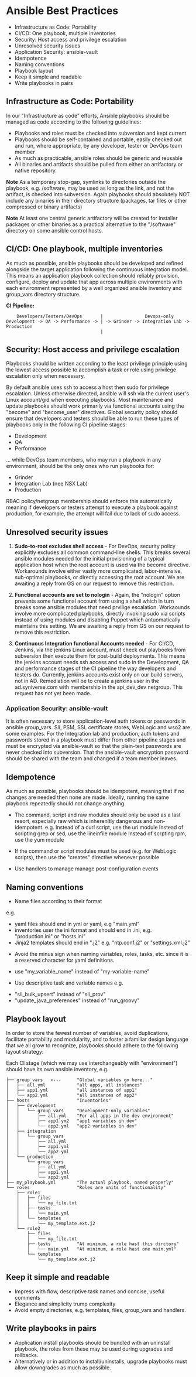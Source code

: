 # Ansible Best Practices #

* Infrastructure as Code: Portability
* CI/CD: One playbook, multiple inventories
* Security: Host access and privilege escalation
* Unresolved security issues
* Application Security: ansible-vault
* Idempotence
* Naming conventions
* Playbook layout
* Keep it simple and readable
* Write playbooks in pairs


## Infrastructure as Code: Portability ##

In our "Infrastructure as code" efforts, Ansible playbooks should be managed as
code according to the following guidelines:

* Playbooks and roles must be checked into subversion and kept current
* Playbooks should be self-contained and portable, easily checked out and run,
  where appropriate, by any developer, tester or DevOps team member
* As much as practicable, ansible roles should be generic and reusable
* All binaries and artifacts should be pulled from either an artifactory or
  native repository.

**Note** As a temporary stop-gap, symlinks to directories outside the playbook,
e.g. /software, may be used as long as the link, and not the artifact, is
checked into subversion. Again playbooks should absolutely NOT include any
binaries in their directory structure (packages, tar files or other compressed
or binary artifacts)

**Note** At least one central generic artifactory will be created for installer
packages or other binaries as a practical alternative to the "/software"
directory on some ansible control hosts.


## CI/CD: One playbook, multiple inventories ##

As much as possible, ansible playbooks should be developed and refined
alongside the target application following the continuous integration model.
This means an application playbook collection should reliably provision,
configure, deploy and update that app across multiple environments with each
environment represented by a well organized ansible inventory and group_vars
directory structure.

**CI Pipeline:**
```
    Developers/Testers/DevOps       |                Devops-only
Development -> QA -> Performance -> | -> Grinder -> Integration Lab -> Production
                                    |
```

## Security: Host access and privilege escalation ##

Playbooks should be written according to the least privilege principle using
the lowest access possible to accomplish a task or role using privilege
escalation only when necessary.

By default ansible uses ssh to access a host then sudo for privilege
escalation. Unless otherwise directed, ansible will ssh via the current user's
Linux account/gid when executing playbooks. Most maintenance and update
playbooks should work primarily via functional accounts using the "become" and
"become_user" directives. Global security policy should ensure that
developers and testers should be able to run these types of playbooks only in
the following CI pipeline stages:

* Development
* QA
* Performance

... while DevOps team members, who may run a playbook in any environment,
should be the only ones who run playbooks for:

* Grinder
* Integration Lab (nee NSX Lab)
* Production

RBAC policy/netgroup membership should enforce this automatically
meaning if developers or testers attempt to execute a playbook against
production, for example, the attempt will fail due to lack of sudo access.

## Unresolved security issues ##

1. **Sudo-to-root excludes shell access** - For DevOps, security policy
   explicitly excludes all common command-line shells. This breaks several
   ansible modules needed for the initial provisioning of a typical application
   host when the root account is used via the become directive.  Workarounds
   involve either vastly more complicated, labor-intensive, sub-optimal
   playbooks, or directly accessing the root account. We are awaiting a reply
   from GS on our request to remove this restriction.

1. **Functional accounts are set to nologin** - Again, the "nologin" option
   prevents some functional account from using a shell which in turn breaks
   some ansible modules that need prvilige escalation. Workaounds involve more
   complicated playbooks, directly invoking sudo via scripts instead of using
   modules and disabling Puppet which antuomatically maintains this setting. We
   are awaiting a reply from GS on our request to remove this restriction.

1. **Continuous Integration functional Accounts needed** - For CI/CD, Jenkins,
   via the jenkins Linux account, must check out playbooks from subversion then
   execute them for post-build deployments. This means the jenkins account
   needs ssh access and sudo in the Development, QA and performance stages of
   the CI pipeline the way developers and testers do. Currently, jenkins
   accounts exist only on our build servers, not in AD. Remediation will be to
   create a jenkins user in the ad.syniverse.com with membership in the
   api_dev_dev netgroup. This request has not yet been made.

### Application Security: ansible-vault ###

It is often necessary to store application-level auth tokens or passwords in
ansible group_vars. SII, PSM, SSL certificate stores, WebLogic and wso2 are
some examples. For the Integration lab and production, auth tokens and
passwords stored in a playbook must differ from other pipeline stages and must
be encrypted via ansible-vault so that the plain-text passwords are never
checked into subversion. That the ansible-vault encryption password should be
shared with the team and changed if a team member leaves.

## Idempotence ##

As much as possible, playbooks should be idempotent, meaning that if no changes
are needed then none are made. Ideally, running the same playbook repeatedly
should not change anything.

* The command, script and raw modules should only be used as a last resort,
  especially raw which is inherenltly dangerous and non-idempotent. e.g.
    Instead of a curl script, use the uri module
    Instead of scripting grep or sed, use the lineinfile module
    Instead of scrpting rpm, use the yum module

* If the command or script modules must be used (e.g. for WebLogic scripts),
  then use the "creates" directive whenever possible
* Use handlers to manage manage post-configuration events

## Naming conventions ##

* Name files according to their format

e.g.
 - yaml files should end in yml or yaml, e.g "main.yml"
 - inventories user the ini format and should end in .ini, e.g.
   "production.ini" or "hosts.ini"
 - Jinja2 templates should end in ".j2" e.g. "ntp.conf.j2" or "settings.xml.j2"

 * Avoid the minus sign when naming variables, roles, tasks, etc. since it is a
   reserved character for yaml definitions.
 
 - use "my_variable_name" instead of "my-variable-name"

 * Use descriptive task and variable names
 e.g.
 - "sii_bulk_upsert" instead of "sii_prov"
 - "update_java_preferences" instead of "run_groovy"



## Playbook layout ##

In order to store the fewest number of variables, avoid duplications,
facilitate portability and modularity, and to foster a familiar design
language that we all grow to recognize, playbooks should adhere to the
following layout strategy:

Each CI stage (which we may use interchangeably with "environment") should have
its own ansible inventory, e.g.

```sample_playbook
├── group_vars   <---      "Global variables go here..."
│   ├── all.yml            "all apps, all instances"
│   ├── app1.yml           "all instances of app1"
│   └── app2.yml           "all instances of app2"
├── hosts                  "Inventories"
│   ├── development        
│   │   └── group_vars     "Development-only variables"
│   │       ├── all.yml    "For all apps in the dev environment"
│   │       ├── app1.ym2   "app1 variables in dev"
│   │       └── app2.yml   "app2 variables in dev"
│   ├── integration
│   │   └── group_vars
│   │       ├── all.yml
│   │       ├── app1.yml
│   │       └── app2.yml
│   └── production
│       └── group_vars
│           ├── all.yml
│           ├── app1.yml
│           └── app2.yml
├── my_playbook.yml        "The actual playbook, named properly"
└── roles                  "Roles are units of functionality"
    ├── role1
    │   ├── files
    │   │   └── my_file.txt
    │   ├── tasks
    │   │   └── main.yml
    │   └── templates
    │       └── my_template.ext.j2
    └── role2
        ├── files
        │   └── my_file.txt
        ├── tasks          "At minimum, a role hast this dirctory"
        │   └── main.yml   "At minimum, a role hast one main.yml"
        └── templates
            └── my_template.ext.j2
```


## Keep it simple and readable ##

* Impress with flow, descriptive task names and concise, useful comments
* Elegance and simplicity trump complexity
* Avoid empty directories, e.g. templates, files, group_vars and handlers.


## Write playbooks in pairs ##
* Application install playbooks should be bundled with an uninstall playbook,
  the roles from these may be used during upgrades and rollbacks.
* Alternatively or in addition to install/uninstalls, upgrade playbooks must
  allow downgrades as much as possible.
